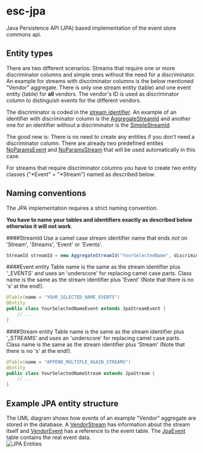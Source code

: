 # esc-jpa
Java Persistence API (JPA) based implementation of the event store commons api.

Entity types
------------
There are two different scenarios: Streams that require one or more discriminator columns and 
simple ones without the need for a discriminator. An example for streams with discriminator columns is the 
below mentioned "Vendor" aggregate. There is only one stream entity (table) and one event entity (table) for 
**all** vendors. The vendor's ID is used as discriminator column to distinguish events for the different vendors.

The discriminator is coded in the [stream identifier](). An example of an identifier with discriminator column is 
the [AggregateStreamId](src/test/java/org/fuin/esc/jpa/examples/AggregateStreamId.java) and another one for an 
identifier without a discriminator is the [SimpleStreamId](https://github.com/fuinorg/event-store-commons/blob/master/api/src/main/java/org/fuin/esc/api/SimpleStreamId.java).

The good new is: There is no need to create any entities if you don't need a discriminator column. There are already 
two predefined entites [NoParamsEvent](src/main/java/org/fuin/esc/jpa/NoParamsEvent.java) and 
[NoParamsStream](src/main/java/org/fuin/esc/jpa/NoParamsStream.java) that will be used automatically in this case.

For streams that require discriminator columns you have to create two entity classes ("*Event" + "*Stream") named as described below.

Naming conventions
------------------
The JPA implementation requires a strict naming convention.
 
**You have to name your tables and identifiers exactly as described below otherwise it will not work**.

####StreamId
Use a camel case stream identifier name that ends *not* on 'Stream', 'Streams', 'Event' or 'Events'.
```java
StreamId streamId = new AggregateStreamId("YourSelectedName", discriminatorValue);
```

####Event entity
Table name is the same as the stream identifier plus '_EVENTS' and uses an 'underscore' for replacing camel case parts.
Class name is the same as the stream identifier plus 'Event' (Note that there is no 's' at the end!).
```java
@Table(name = "YOUR_SELECTED_NAME_EVENTS")
@Entity
public class YourSelectedNameEvent extends JpaStreamEvent { 
    // ... 
}
```

####Stream entity 
Table name is the same as the stream identifier plus '_STREAMS' and uses an 'underscore' for replacing camel case parts.   
Class name is the same as the stream identifier plus 'Stream' (Note that there is no 's' at the end!).
```java
@Table(name = "APPEND_MULTIPLE_AGAIN_STREAMS")
@Entity
public class YourSelectedNameStream extends JpaStream { 
    // ... 
}
```

Example JPA entity structure
----------------------------
The UML diagram shows how events of an example "Vendor" aggregate are stored in the database. 
A [VendorStream](src/test/java/org/fuin/esc/jpa/examples/VendorStream.java) has information about the stream itself 
and [VendorEvent](src/test/java/org/fuin/esc/jpa/examples/VendorEvent.java) has a reference to the event table. 
The [JpaEvent](src/main/java/org/fuin/esc/jpa/JpaEvent.java) table contains the real event data.    
![JPA Entities](https://raw.github.com/fuinorg/event-store-commons/master/jpa/src/main/doc/esc-jpa-example.png)

